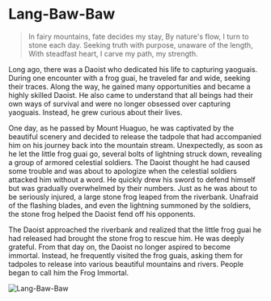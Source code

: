 # Lang-Baw-Baw

> In fairy mountains, fate decides my stay,
> By nature's flow, I turn to stone each day.
> Seeking truth with purpose, unaware of the length,
> With steadfast heart, I carve my path, my strength.

Long ago, there was a Daoist who dedicated his life to capturing yaoguais.
During one encounter with a frog guai, he traveled far and wide, seeking
their traces. Along the way, he gained many opportunities and became a
highly skilled Daoist. He also came to understand that all beings had their
own ways of survival and were no longer obsessed over capturing
yaoguais. Instead, he grew curious about their lives.

One day, as he passed by Mount Huaguo, he was captivated by the
beautiful scenery and decided to release the tadpole that had
accompanied him on his journey back into the mountain stream.
Unexpectedly, as soon as he let the little frog guai go, several bolts of
lightning struck down, revealing a group of armored celestial soldiers.
The Daoist thought he had caused some trouble and was about to
apologize when the celestial soldiers attacked him without a word. He
quickly drew his sword to defend himself but was gradually overwhelmed
by their numbers. Just as he was about to be seriously injured, a large stone
frog leaped from the riverbank. Unafraid of the flashing blades, and even
the lightning summoned by the soldiers, the stone frog helped the Daoist
fend off his opponents.

The Daoist approached the riverbank and realized that the little frog guai
he had released had brought the stone frog to rescue him. He was deeply
grateful. From that day on, the Daoist no longer aspired to become
immortal. Instead, he frequently visited the frog guais, asking them for
tadpoles to release into various beautiful mountains and rivers. People
began to call him the Frog Immortal.

![Lang-Baw-Baw](/image-20240827234037419.png)